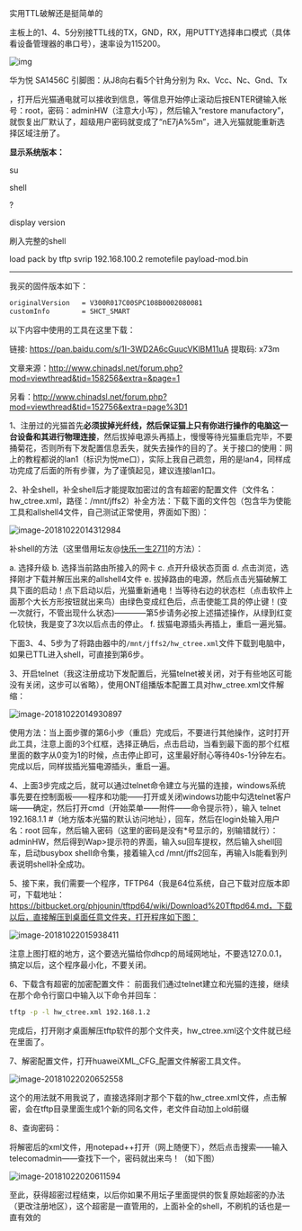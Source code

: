 

实用TTL破解还是挺简单的

主板上的1、4、5分别接TTL线的TX，GND，RX，用PUTTY选择串口模式（具体看设备管理器的串口号），速率设为115200。

![img](../代码片段/assets/161626pjle2b4jlpgij3l2.jpg)

华为悦 SA1456C 引脚图：从J8向右看5个针角分别为 Rx、Vcc、Nc、Gnd、Tx

，打开后光猫通电就可以接收到信息，等信息开始停止滚动后按ENTER键输入帐号：root，密码：adminHW（注意大小写），然后输入“restore manufactory”，就恢复出厂默认了，超级用户密码就变成了“nE7jA%5m”，进入光猫就能重新选择区域注册了。



**显示系统版本：**

su

shell

?

display version

刷入完整的shell

load pack by tftp svrip 192.168.100.2 remotefile payload-mod.bin





------

我买的固件版本如下：
```txt
originalVersion   = V300R017C00SPC108B0002080081
customInfo        = SHCT_SMART
```

以下内容中使用的工具在这里下载：

链接: https://pan.baidu.com/s/1I-3WD2A6cGuucVKlBM11uA 提取码: x73m

文章来源：http://www.chinadsl.net/forum.php?mod=viewthread&tid=158256&extra=&page=1

另看：http://www.chinadsl.net/forum.php?mod=viewthread&tid=152756&extra=page%3D1

1、注册过的光猫首先**必须拔掉光纤线，然后保证猫上只有你进行操作的电脑这一台设备和其进行物理连接**，然后拔掉电源头再插上，慢慢等待光猫重启完毕，不要捅菊花，否则所有下发配置信息丢失，就失去操作的目的了。关于接口的使用：网上的教程都说的lan1（标识为悦me口），实际上我自己疏忽，用的是lan4，同样成功完成了后面的所有步骤，为了谨慎起见，建议连接lan1口。

2、补全shell，补全shell后才能提取加密过的含有超密的配置文件（文件名：hw_ctree.xml，路径：/mnt/jffs2）补全方法：下载下面的文件包（包含华为使能工具和allshell4文件，自己测试正常使用，界面如下图）：

![image-20181022014312984](assets/image-20181022014312984.png)



补shell的方法（这里借用坛友@[快乐一生2711](http://chinadsl.net/home.php?mod=space&uid=643008)的方法）：

  a. 选择升级
  b. 选择当前路由所接入的网卡
  c. 点开升级状态页面
  d. 点击浏览，选择刚才下载并解压出来的allshell4文件
  e. 拔掉路由的电源，然后点击光猫破解工具下面的启动！点下启动以后，光猫重新通电！当等待右边的状态栏（点击软件上面那个大长方形按钮就出来鸟）由绿色变成红色后，点击使能工具的停止键！(变一次就行，不管出现什么状态)————第5步请务必按上述描述操作，从绿到红变化较快，我是变了3次以后点击的停止。
  f. 拔猫电源插头再插上，重启一遍光猫。

下面3、4、5步为了将路由器中的`/mnt/jffs2/hw_ctree.xml`文件下载到电脑中，如果已TTL进入shell，可直接到第6步。

3、开启telnet（我这注册成功下发配置后，光猫telnet被关闭，对于有些地区可能没有关闭，这步可以省略），使用ONT组播版本配置工具对hw_ctree.xml文件解缩：

![image-20181022014930897](assets/image-20181022014930897.png)

使用方法：当上面步骤的第6小步（重启）完成后，不要进行其他操作，这时打开此工具，注意上面的3个红框，选择正确后，点击启动，当看到最下面的那个红框里面的数字从0变为1的时候，点击停止即可，这里最好耐心等待40s-1分钟左右。完成以后，同样拔插光猫电源插头，重启一遍。

4、上面3步完成之后，就可以通过telnet命令建立与光猫的连接，windows系统事先要在控制面板——程序和功能——打开或关闭windows功能中勾选telnet客户端——确定，然后打开cmd（开始菜单——附件——命令提示符），输入 telnet 192.168.1.1    #（地方版本光猫的默认访问地址），回车，然后在login处输入用户名：root 回车，然后输入密码（这里的密码是没有*号显示的，别输错就行）：adminHW，然后得到Wap>提示符的界面，输入su回车提权，然后输入shell回车，启动busybox shell命令集，接着输入cd /mnt/jffs2回车，再输入ls能看到列表说明shell补全成功。

5、接下来，我们需要一个程序，TFTP64（我是64位系统，自己下载对应版本即可，下载地址：https://bitbucket.org/phjounin/tftpd64/wiki/Download%20Tftpd64.md，下载以后，直接解压到桌面任意文件夹，打开程序如下图：

![image-20181022015938411](assets/image-20181022015938411.png)

注意上图打框的地方，这个要选光猫给你dhcp的局域网地址，不要选127.0.0.1，搞定以后，这个程序最小化，不要关闭。

6、下载含有超密的加密配置文件：
前面我们通过telnet建立和光猫的连接，继续在那个命令行窗口中输入以下命令并回车：
```bash
tftp -p -l hw_ctree.xml 192.168.1.2 
```
完成后，打开刚才桌面解压tftp软件的那个文件夹，hw_ctree.xml这个文件就已经在里面了。

7、解密配置文件，打开huaweiXML_CFG_配置文件解密工具文件。

![image-20181022020652558](assets/image-20181022020652558.png)

这个的用法就不用我说了，直接选择刚才那个下载的hw_ctree.xml文件，点击解密，会在tftp目录里面生成1个新的同名文件，老文件自动加上old前缀

8、查询密码：

将解密后的xml文件，用notepad++打开（网上随便下），然后点击搜索——输入telecomadmin——查找下一个，密码就出来鸟！（如下图）

![image-20181022020611594](assets/image-20181022020611594.png)

至此，获得超密过程结束，以后你如果不用坛子里面提供的恢复原始超密的办法（更改注册地区），这个超密是一直管用的，上面补全的shell，不刷机的话也是一直有效的
